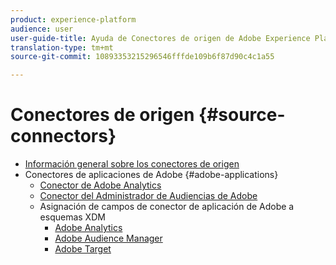 ```yaml
---
product: experience-platform
audience: user
user-guide-title: Ayuda de Conectores de origen de Adobe Experience Platform
translation-type: tm+mt
source-git-commit: 10893353215296546fffde109b6f87d90c4c1a55

---
```



# Conectores de origen {#source-connectors}

- [Información general sobre los conectores de origen](home.md)
- Conectores de aplicaciones de Adobe {#adobe-applications}
   - [Conector de Adobe Analytics](ui/adobe-applications/analytics.md)
   - [Conector del Administrador de Audiencias de Adobe](ui/adobe-applications/audience-manager.md)
   - Asignación de campos de conector de aplicación de Adobe a esquemas XDM
      - [Adobe Analytics](ui/adobe-applications/analytics-mapping.md)
      - [Adobe Audience Manager](ui/adobe-applications/audience-manager-mapping.md)
      - [Adobe Target](ui/adobe-applications/target-mapping.md)